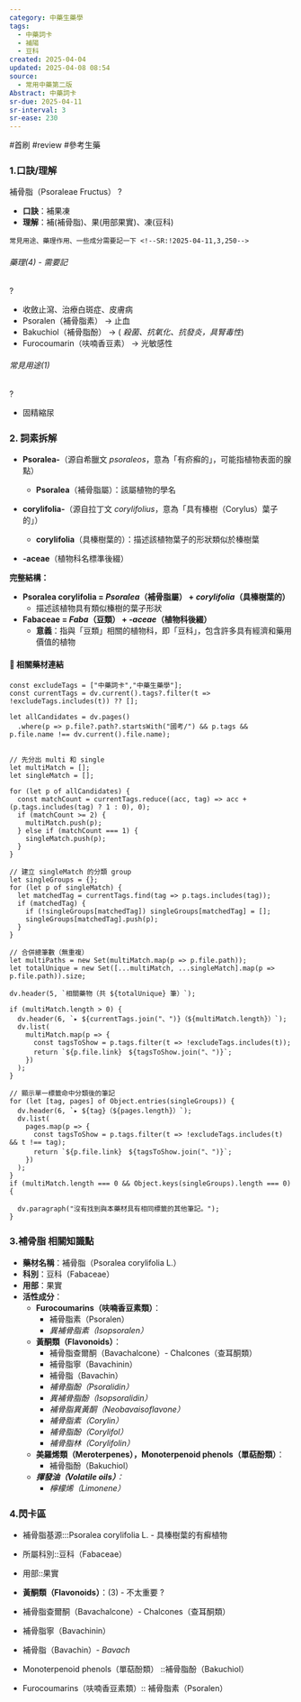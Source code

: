 ```yaml
---
category: 中藥生藥學
tags:
  - 中藥詞卡
  - 補陽
  - 豆科
created: 2025-04-04
updated: 2025-04-08 08:54
source:
  - 常用中藥第二版
Abstract: 中藥詞卡
sr-due: 2025-04-11
sr-interval: 3
sr-ease: 230
---
```


#首刷 #review
#參考生藥

### 1.口訣/理解
補骨脂（Psoraleae Fructus）
?
- **口訣**：補果凍
- **理解**：補(補骨脂)、果(用部果實)、凍(豆科)
> 
	常見用途、藥理作用、一些成分需要記一下 <!--SR:!2025-04-11,3,250-->

###### 藥理(4) - 需要記
?
- 收斂止瀉、治療白斑症、皮膚病  
- Psoralen（補骨脂素） → 止血  
- Bakuchiol（補骨脂酚） → ( *殺菌、抗氧化、抗發炎，具腎毒性*)  
- Furocoumarin（呋喃香豆素） → 光敏感性 <!--SR:!2025-04-09,1,210-->  

###### 常見用途(1)
?
- 固精縮尿 <!--SR:!2025-04-09,1,210-->



### 2. 詞素拆解

- **Psoralea-**（源自希臘文 *psoraleos*，意為「有疥癬的」，可能指植物表面的腺點）
  - **Psoralea**（補骨脂屬）：該屬植物的學名

- **corylifolia-**（源自拉丁文 *corylifolius*，意為「具有榛樹（Corylus）葉子的」）
  - **corylifolia**（具榛樹葉的）：描述該植物葉子的形狀類似於榛樹葉

- **-aceae**（植物科名標準後綴）

**完整結構：**

- **Psoralea corylifolia = *Psoralea*（補骨脂屬） + *corylifolia*（具榛樹葉的）**
  - 描述該植物具有類似榛樹的葉子形狀
- **Fabaceae = *Faba*（豆類） + *-aceae*（植物科後綴）**
  - **意義**：指與「豆類」相關的植物科，即「豆科」，包含許多具有經濟和藥用價值的植物 



#### 📌 相關藥材連結


```dataviewjs
const excludeTags = ["中藥詞卡","中藥生藥學"];
const currentTags = dv.current().tags?.filter(t => !excludeTags.includes(t)) ?? [];

let allCandidates = dv.pages()
  .where(p => p.file?.path?.startsWith("國考/") && p.tags && p.file.name !== dv.current().file.name);


// 先分出 multi 和 single
let multiMatch = [];
let singleMatch = [];

for (let p of allCandidates) {
  const matchCount = currentTags.reduce((acc, tag) => acc + (p.tags.includes(tag) ? 1 : 0), 0);
  if (matchCount >= 2) {
    multiMatch.push(p);
  } else if (matchCount === 1) {
    singleMatch.push(p);
  }
}

// 建立 singleMatch 的分類 group
let singleGroups = {};
for (let p of singleMatch) {
  let matchedTag = currentTags.find(tag => p.tags.includes(tag));
  if (matchedTag) {
    if (!singleGroups[matchedTag]) singleGroups[matchedTag] = [];
    singleGroups[matchedTag].push(p);
  }
}

// 合併總筆數（無重複）
let multiPaths = new Set(multiMatch.map(p => p.file.path));
let totalUnique = new Set([...multiMatch, ...singleMatch].map(p => p.file.path)).size;

dv.header(5, `相關藥物（共 ${totalUnique} 筆）`);

if (multiMatch.length > 0) {
  dv.header(6, `▸ ${currentTags.join("、")}（${multiMatch.length}）`);
  dv.list(
    multiMatch.map(p => {
      const tagsToShow = p.tags.filter(t => !excludeTags.includes(t));
      return `${p.file.link}　${tagsToShow.join("、")}`;
    })
  );
}

// 顯示單一標籤命中分類後的筆記
for (let [tag, pages] of Object.entries(singleGroups)) {
  dv.header(6, `▸ ${tag}（${pages.length}）`);
  dv.list(
    pages.map(p => {
      const tagsToShow = p.tags.filter(t => !excludeTags.includes(t) && t !== tag);
      return `${p.file.link}　${tagsToShow.join("、")}`;
    })
  );
}
if (multiMatch.length === 0 && Object.keys(singleGroups).length === 0) {

  dv.paragraph("沒有找到與本藥材具有相同標籤的其他筆記。");
}

```


### 3.補骨脂 相關知識點

- **藥材名稱**：補骨脂（Psoralea corylifolia L.）
- **科別**：豆科（Fabaceae）
- **用部**：果實
- **活性成分**：
  - **Furocoumarins（呋喃香豆素類）**：
    - 補骨脂素（Psoralen）
    - *異補骨脂素（Isopsoralen）*
  - **黃酮類（Flavonoids）**：
    - 補骨脂查爾酮（Bavachalcone）- Chalcones（查耳酮類） 
    - 補骨脂寧（Bavachinin）
    - 補骨脂（Bavachin）
    - *補骨脂酚（Psoralidin）*
    - *異補骨脂酚（Isopsoralidin）*
    - *補骨脂異黃酮（Neobavaisoflavone）*
    - *補骨脂素（Corylin）*
    - *補骨脂酚（Corylifol）*
    - *補骨脂林（Corylifolin）*
  - **美羅烯類（Meroterpenes），Monoterpenoid phenols（單萜酚類）**：
    - 補骨脂酚（Bakuchiol）
  - ***揮發油（Volatile oils）**：*
    - *檸檬烯（Limonene）*




### 4.閃卡區

- 補骨脂基源:::Psoralea corylifolia L. - 具榛樹葉的有癬植物 <!--SR:!2025-04-11,3,250!2025-04-11,3,250-->
- 所屬科別::豆科（Fabaceae） <!--SR:!2025-04-11,3,250-->
- 用部::果實 <!--SR:!2025-04-11,3,250-->



- **黃酮類（Flavonoids）**：(3) - 不太重要
?
- 補骨脂查爾酮（Bavachalcone）- Chalcones（查耳酮類） 
- 補骨脂寧（Bavachinin）
- 補骨脂（Bavachin）- *Bavach* <!--SR:!2025-04-11,3,250-->

- Monoterpenoid phenols（單萜酚類） ::補骨脂酚（Bakuchiol） <!--SR:!2025-04-10,2,230-->

- Furocoumarins（呋喃香豆素類）:: 補骨脂素（Psoralen） <!--SR:!2025-04-09,1,210-->